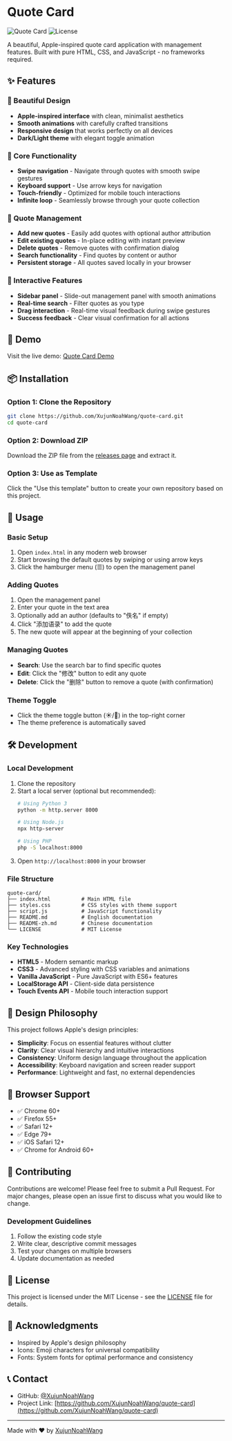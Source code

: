 # Quote Card

![Quote Card](https://img.shields.io/badge/version-1.0.0-blue.svg)
![License](https://img.shields.io/badge/license-MIT-green.svg)

A beautiful, Apple-inspired quote card application with management features. Built with pure HTML, CSS, and JavaScript - no frameworks required.

## ✨ Features

### 🎨 Beautiful Design
- **Apple-inspired interface** with clean, minimalist aesthetics
- **Smooth animations** with carefully crafted transitions
- **Responsive design** that works perfectly on all devices
- **Dark/Light theme** with elegant toggle animation

### 🎯 Core Functionality
- **Swipe navigation** - Navigate through quotes with smooth swipe gestures
- **Keyboard support** - Use arrow keys for navigation
- **Touch-friendly** - Optimized for mobile touch interactions
- **Infinite loop** - Seamlessly browse through your quote collection

### 📝 Quote Management
- **Add new quotes** - Easily add quotes with optional author attribution
- **Edit existing quotes** - In-place editing with instant preview
- **Delete quotes** - Remove quotes with confirmation dialog
- **Search functionality** - Find quotes by content or author
- **Persistent storage** - All quotes saved locally in your browser

### 🎪 Interactive Features
- **Sidebar panel** - Slide-out management panel with smooth animations
- **Real-time search** - Filter quotes as you type
- **Drag interaction** - Real-time visual feedback during swipe gestures
- **Success feedback** - Clear visual confirmation for all actions

## 🚀 Demo

Visit the live demo: [Quote Card Demo](https://xujunnoahwang.github.io/quote-card/)

## 📦 Installation

### Option 1: Clone the Repository
```bash
git clone https://github.com/XujunNoahWang/quote-card.git
cd quote-card
```

### Option 2: Download ZIP
Download the ZIP file from the [releases page](https://github.com/XujunNoahWang/quote-card/releases) and extract it.

### Option 3: Use as Template
Click the "Use this template" button to create your own repository based on this project.

## 🎯 Usage

### Basic Setup
1. Open `index.html` in any modern web browser
2. Start browsing the default quotes by swiping or using arrow keys
3. Click the hamburger menu (☰) to open the management panel

### Adding Quotes
1. Open the management panel
2. Enter your quote in the text area
3. Optionally add an author (defaults to "佚名" if empty)
4. Click "添加语录" to add the quote
5. The new quote will appear at the beginning of your collection

### Managing Quotes
- **Search**: Use the search bar to find specific quotes
- **Edit**: Click the "修改" button to edit any quote
- **Delete**: Click the "删除" button to remove a quote (with confirmation)

### Theme Toggle
- Click the theme toggle button (☀️/🌙) in the top-right corner
- The theme preference is automatically saved

## 🛠️ Development

### Local Development
1. Clone the repository
2. Start a local server (optional but recommended):
   ```bash
   # Using Python 3
   python -m http.server 8000
   
   # Using Node.js
   npx http-server
   
   # Using PHP
   php -S localhost:8000
   ```
3. Open `http://localhost:8000` in your browser

### File Structure
```
quote-card/
├── index.html          # Main HTML file
├── styles.css          # CSS styles with theme support
├── script.js           # JavaScript functionality
├── README.md           # English documentation
├── README-zh.md        # Chinese documentation
└── LICENSE             # MIT License
```

### Key Technologies
- **HTML5** - Modern semantic markup
- **CSS3** - Advanced styling with CSS variables and animations
- **Vanilla JavaScript** - Pure JavaScript with ES6+ features
- **LocalStorage API** - Client-side data persistence
- **Touch Events API** - Mobile touch interaction support

## 🎨 Design Philosophy

This project follows Apple's design principles:

- **Simplicity**: Focus on essential features without clutter
- **Clarity**: Clear visual hierarchy and intuitive interactions
- **Consistency**: Uniform design language throughout the application
- **Accessibility**: Keyboard navigation and screen reader support
- **Performance**: Lightweight and fast, no external dependencies

## 📱 Browser Support

- ✅ Chrome 60+
- ✅ Firefox 55+
- ✅ Safari 12+
- ✅ Edge 79+
- ✅ iOS Safari 12+
- ✅ Chrome for Android 60+

## 🤝 Contributing

Contributions are welcome! Please feel free to submit a Pull Request. For major changes, please open an issue first to discuss what you would like to change.

### Development Guidelines
1. Follow the existing code style
2. Write clear, descriptive commit messages
3. Test your changes on multiple browsers
4. Update documentation as needed

## 📄 License

This project is licensed under the MIT License - see the [LICENSE](LICENSE) file for details.

## 🙏 Acknowledgments

- Inspired by Apple's design philosophy
- Icons: Emoji characters for universal compatibility
- Fonts: System fonts for optimal performance and consistency

## 📞 Contact

- GitHub: [@XujunNoahWang](https://github.com/XujunNoahWang)
- Project Link: [https://github.com/XujunNoahWang/quote-card](https://github.com/XujunNoahWang/quote-card)

---

Made with ❤️ by [XujunNoahWang](https://github.com/XujunNoahWang) 